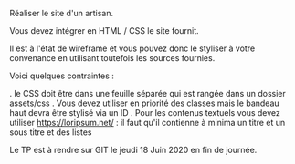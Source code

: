 Réaliser le site d'un artisan.

Vous devez intégrer en HTML / CSS le site fournit. 

Il est à l'état de wireframe et vous pouvez donc le styliser à votre convenance en utilisant toutefois les sources fournies.

Voici quelques contraintes :

. le CSS doit être dans une feuille séparée qui est rangée dans un dossier assets/css
. Vous devez utiliser en priorité des classes mais le bandeau haut devra être stylisé via un ID
. Pour les contenus textuels vous devez utiliser https://loripsum.net/ : 
il faut qu'il contienne à minima un titre et un sous titre et des listes

Le TP est à rendre sur GIT le jeudi 18 Juin 2020 en fin de journée.

